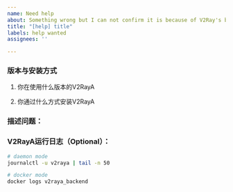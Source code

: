 ```yaml
---
name: Need help
about: Something wrong but I can not confirm it is because of V2Ray's bug.
title: "[help] title"
labels: help wanted
assignees: ''

---
```


### 版本与安装方式

1. 你在使用什么版本的V2RayA

2. 你通过什么方式安装V2RayA


### 描述问题：

<!-- 在下方描述问题 -->



### V2RayA运行日志（Optional）：

 ```bash
 # daemon mode
 journalctl -u v2raya | tail -n 50
 
 # docker mode
 docker logs v2raya_backend
 ```
<!-- 在下方贴入运行日志 -->

